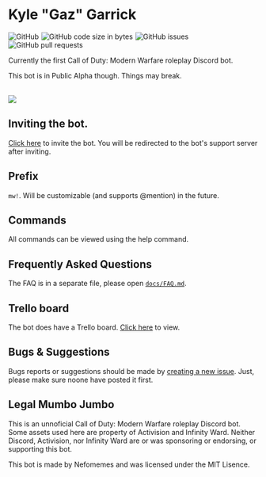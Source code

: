 # Kyle "Gaz" Garrick
<div class="cards" style="margin-bottom: 2px;">
<img alt="GitHub" src="https://img.shields.io/github/license/Nefomemes/Kylebot?style=flat-square" style="margin-right: 1px;">
<img alt="GitHub code size in bytes" src="https://img.shields.io/github/languages/code-size/Nefomemes/Kylebot?style=flat-square" style="margin-right: 1px;">
<img alt="GitHub issues" src="https://img.shields.io/github/issues/Nefomemes/Kylebot?style=flat-square"style="margin-right: 1px;">
<img alt="GitHub pull requests" src="https://img.shields.io/github/issues-pr/Nefomemes/Kylebot?style=flat-square" style="margin-right: 1px;">
</div>
<p>Currently the first Call of Duty: Modern Warfare roleplay Discord bot.</p>

<p>This bot is in Public Alpha though. Things may break.</p>
<br/>
<img src="https://i.imgur.com/q3EWSPl.gif"</a>

## Inviting the bot.

<p><a href="https://api.nefomemes.repl.co/links/kylebot/invite">Click here</a> to invite the bot. You will be redirected to the bot's support server after inviting.</p>

## Prefix
<p><code>mw!</code>. Will be customizable (and supports @mention) in the future.</p>

## Commands

<p>All commands can be viewed using the help command.</p>

## Frequently Asked Questions

<p>The FAQ is in a separate file, please open <a href="/docs/FAQ.md"><code>docs/FAQ.md</code></a>.</p>

## Trello board

<p>The bot does have a Trello board. <a href="https://trello.com/b/dyn9b9T0/kylebot">Click here</a> to view.</p>

## Bugs & Suggestions

<p>Bugs reports or suggestions should be made by <a href="https://github.com/Nefomemes/Kylebot/issues">creating a new issue</a>. Just, please make sure noone have posted it first.<p/>
  
## Legal Mumbo Jumbo

<p> This is an unnoficial Call of Duty: Modern Warfare roleplay Discord bot. Some assets used here are property of Activision and Infinity Ward. Neither Discord, Activision, nor Infinity Ward are or was sponsoring or endorsing, or supporting this bot.</p>

<p>This bot is made by Nefomemes and was licensed under the MIT Lisence.</p>
